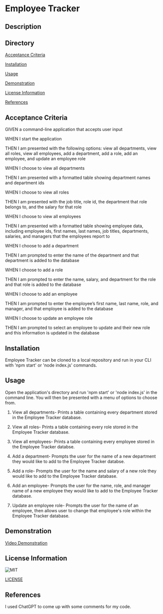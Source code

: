 # Employee Tracker

## Description

## Directory

[Acceptance Criteria](#acceptance-criteria)

[Installation](#installation)

[Usage](#usage)

[Demonstration](#demonstration)

[License Information](#license-information)

[References](#references)

## Acceptance Criteria
GIVEN a command-line application that accepts user input

WHEN I start the application

THEN I am presented with the following options: view all departments, view all roles, view all employees, add a department, add a role, add an employee, and update an employee role

WHEN I choose to view all departments

THEN I am presented with a formatted table showing department names and department ids

WHEN I choose to view all roles

THEN I am presented with the job title, role id, the department that role belongs to, and the salary for that role

WHEN I choose to view all employees

THEN I am presented with a formatted table showing employee data, including employee ids, first names, last names, job titles, departments, salaries, and managers that the employees report to

WHEN I choose to add a department

THEN I am prompted to enter the name of the department and that department is added to the database

WHEN I choose to add a role

THEN I am prompted to enter the name, salary, and department for the role and that role is added to the database

WHEN I choose to add an employee

THEN I am prompted to enter the employee’s first name, last name, role, and manager, and that employee is added to the database

WHEN I choose to update an employee role

THEN I am prompted to select an employee to update and their new role and this information is updated in the database

## Installation
Employee Tracker can be cloned to a local repository and run in your CLI with 'npm start' or 'node index.js' commands.

## Usage
Open the application's directory and run 'npm start' or 'node index.js' in the command line. You will then be presented with a menu of options to choose from. 

1. View all departments- Prints a table containing every department stored in the Employee Tracker database.

2. View all roles- Prints a table containing every role stored in the Employee Tracker database.

3. View all employees- Prints a table containing every employee stored in the Employee Tracker databse.

4. Add a department- Prompts the user for the name of a new department they would like to add to the Employee Tracker databse.

5. Add a role- Prompts the user for the name and salary of a new role they would like to add to the Employee Tracker database.

6. Add an employee- Prompts the user for the name, role, and manager name of a new employee they would like to add to the Employee Tracker database.

7. Update an employee role- Prompts the user for the name of an employee, then allows user to change that employee's role within the Employee Tracker database.

## Demonstration
[Video Demonstration](https://drive.google.com/file/d/1GHfKYWtSupl5asnVF4l3pzKzU2XjJ_Gx/view)

## License Information
![MIT](https://img.shields.io/badge/License-MIT-yellow.svg)

[LICENSE](./LICENSE)

## References
I used ChatGPT to come up with some comments for my code.